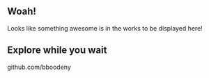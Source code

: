 ## Woah!

Looks like something awesome is in the works to be displayed here!

## Explore while you wait

github.com/bboodeny
